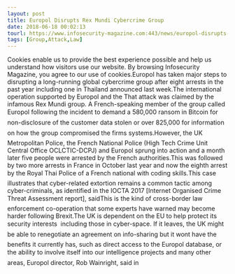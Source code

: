 ```yaml
---
layout: post
title: Europol Disrupts Rex Mundi Cybercrime Group
date: 2018-06-18 00:02:13
tourl: https://www.infosecurity-magazine.com:443/news/europol-disrupts-rex-mundi/
tags: [Group,Attack,Law]
---
```

Cookies enable us to provide the best experience possible and help us understand how visitors use our website. By browsing Infosecurity Magazine, you agree to our use of cookies.Europol has taken major steps to disrupting a long-running global cybercrime group after eight arrests in the past year including one in Thailand announced last week.The international operation supported by Europol and the That attack was claimed by the infamous Rex Mundi group. A French-speaking member of the group called Europol following the incident to demand a 580,000 ransom in Bitcoin for non-disclosure of the customer data stolen or over 825,000 for information on how the group compromised the firms systems.However, the UK Metropolitan Police, the French National Police (High Tech Crime Unit Central Office OCLCTIC-DCPJ) and Europol sprung into action and a month later five people were arrested by the French authorities.This was followed by two more arrests in France in October last year and now the eighth arrest by the Royal Thai Police of a French national with coding skills.This case illustrates that cyber-related extortion remains a common tactic among cyber-criminals, as identified in the IOCTA 2017 [Internet Organised Crime Threat Assessment report], saidThis is the kind of cross-border law enforcement co-operation that some experts have warned may become harder following Brexit.The UK is dependent on the EU to help protect its security interests  including those in cyber-space. If it leaves, the UK might be able to renegotiate an agreement on info-sharing but it wont have the benefits it currently has, such as direct access to the Europol database, or the ability to involve itself into our intelligence projects and many other areas, Europol director, Rob Wainright, said in 